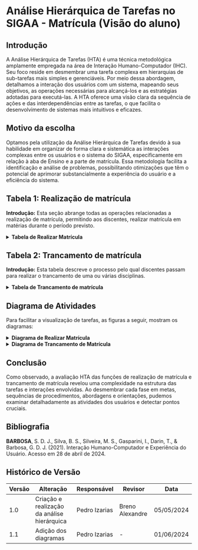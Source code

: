 
# Análise Hierárquica de Tarefas no SIGAA - Matrícula (Visão do aluno)

## Introdução

A Análise Hierárquica de Tarefas (HTA) é uma técnica metodológica amplamente empregada na área de Interação Humano-Computador (IHC). Seu foco reside em desmembrar uma tarefa complexa em hierarquias de sub-tarefas mais simples e gerenciáveis. Por meio dessa abordagem, detalhamos a interação dos usuários com um sistema, mapeando seus objetivos, as operações necessárias para alcançá-los e as estratégias adotadas para executá-las. A HTA oferece uma visão clara da sequência de ações e das interdependências entre as tarefas, o que facilita o desenvolvimento de sistemas mais intuitivos e eficazes.

## Motivo da escolha

Optamos pela utilização da Análise Hierárquica de Tarefas devido à sua habilidade em organizar de forma clara e sistemática as interações complexas entre os usuários e o sistema do SIGAA, especificamente em relação à aba de Ensino e a parte de matrícula. Essa metodologia facilita a identificação e análise de problemas, possibilitando otimizações que têm o potencial de aprimorar substancialmente a experiência do usuário e a eficiência do sistema.

## Tabela 1:  Realização de matrícula
**Introdução:** Esta seção abrange todas as operações relacionadas a realização de matrícula, permitindo aos discentes, realizar matrícula em matérias durante o período previsto.

<details>
 <summary size="20"><b> Tabela de Realizar Matrícula </b></summary> 

| Objetivos/Operações | Problemas e Recomendações |
|---------------------|----------------------------|
| **0. Realizar matrícula** | **Input:** O usuário precisa realizar a matrícula em matérias da universidade.<br>**Feedback:** O sistema deve possibilitar que o usuário faça a matrícula com facilidade.<br>**Plano:** Assegurar que as opções disponíveis sejam claramente visíveis e compreensíveis. |
| **1 Selecionar a aba Ensino 1>2** | **Input:** Seleção da opção "Ensino" no menu .<br>**Feedback:** Uma aba com todas as opções de ensino aparece na tela.<br>**Plano:** Garantir que a aba Ensino tenha as opções corretas. |
| **1.1. Escolher a opção Matrícula On-line 1>2** | **Input:** Escolher a opção Matrícula On-line na aba Ensino.<br>**Feedback:** Deve abrir uma aba com mais opções de matrícula.<br>**Plano:** Mostrar para o usuário todas as opções relacionadas. |
| **1.2. Escolher opção Realizar Matrícula** | **Input:** O usuário deve escolher a opção Realizar Matrícula.<br>**Feedback:** Uma nova página deve abrir com mais informações sobre a matrícula.<br>**Plano:** Informar ao usuário sobre as datas de matrícula. |
| **2. Selecionar a opção iniciar a seleção de turmas** | **Input:** Seleção da opção "Iniciar seleção de Turmas".<br>**Feedback:** Uma nova página deve ser aberta com as turmas a serem selecionadas.<br>**Plano:** Confirmar a opção do usuário. |
| **2.1. Selecionar matérias a serem feitas** | **Input:** Seleção por meio de checkbox das matérias desejadas.<br>**Feedback:** O sistema deve exibir um "check" dentro do elemento escolhido.<br>**Plano:** Tornar mais intuitiva a confirmação de escolha. |
| **2.2. Selecionar opção Adicionar Turmas Selecionadas** | **Input:** Seleção da opção adicionar turmas selecionadas.<br>**Feedback:** O sistema deve abrir uma página com as matérias escolhidas.<br>**Plano:** Confirmar com o usuário as matérias escolhidas. |
| **2.3. Selecionar opção confirmar matrícula** | **Input:** Seleção da opção Confirmar matrícula.<br>**Feedback:** Uma outra página deve abrir com os inputs de CPF e senha.<br>**Plano:** Confirmar a identidadedo usuário. |
| **3. Inserir CPF e senha 1+2** | **Input:** Preenchimento de CPF e senha de usuário.<br>**Feedback:** Mensagem positiva quanto á adição da matrícula.<br>**Plano:** Tornar mais intuitiva a confirmação de identidade. |
| **3.1. Selecionar a opção de Confirmar matrícula** | **Input:** Seleção da opção de Confirmar matrícula.<br>**Feedback:** O comprovante de matrícula aparecerá na tela.<br>**Plano:** Assegurar a escolha do usuário. |
</details>

## Tabela 2: Trancamento de matrícula
**Introdução:** Esta tabela descreve o processo pelo qual discentes passam para realizar o trancamento de uma ou várias disciplinas.

<details>
 <summary size="20"><b> Tabela de Trancamento de matrícula </b></summary> 

| Objetivos/Operações | Problemas e Recomendações |
|---------------------|----------------------------|
| **0. Trancamento de matrícula 1>2** | **Input:** O usuário precisa realizar o trancamento de matrícula em matérias da universidade.<br>**Feedback:** O sistema deve possibilitar que o usuário faça o trancamento com facilidade.<br>**Plano:** Assegurar que as opções disponíveis sejam claramente visíveis e compreensíveis. |
| **1 Selecionar a aba Ensino 1>2** | **Input:** Seleção da opção "Ensino" no menu .<br>**Feedback:** Uma aba com todas as opções de ensino aparece na tela.<br>**Plano:** Garantir que a aba Ensino tenha as opções corretas. |
| **1.1. Escolher a opção Trancamento de Matrícula 1>2** | **Input:** Escolher a opção Trancamento de matrícula na aba Ensino.<br>**Feedback:** Deve abrir uma aba com mais opções de trancamento de matrícula.<br>**Plano:** Mostrar para o usuário todas as opções relacionadas. |
| **1.2. Escolher opção Trancar** | **Input:** O usuário deve escolher a opção Trancar.<br>**Feedback:** Uma nova página deve abrir com as matérias que podem ser trancadas.<br>**Plano:** Mostrar ao usuário as matérias para trancamento. |
| **2. Selecionar matérias a serem trancadas** | **Input:** Seleção das matérias a serem trancadas por checkbox.<br>**Feedback:** As caixa de seleção de cada matéria deve ficar com um check dentro.<br>**Plano:** Confirmar as matérias escolhidas. |
| **2.1. Informar justificativa para o trancamento** | **Input:** Informar a justificativa para trancamento das matérias escolhidas.<br>**Feedback:** O sistema deve exibir um "check" dentro do elemento escolhido.<br>**Plano:** Informar ao sistema a justificativa para a ação. |
| **3. Inserir CPF e senha 1+2** | **Input:** Preenchimento de CPF e senha de usuário.<br>**Feedback:** Os dados aparecem no campo de texto.<br>**Plano:** Tornar mais intuitiva a confirmação de identidade. |
| **3.1. Selecionar a opção de Confirmar solicitação** | **Input:** Seleção da opção de Confirmar solicitaç
ão.<br>**Feedback:** O comprovante de matrícula aparecerá em outra página na tela.<br>**Plano:** Assegurar a escolha do usuário. |
</details>

## Diagrama de Atividades

Para facilitar a visualização de tarefas, as figuras a seguir, mostram os diagramas:

<details>
 <summary size="20"><b> Diagrama de Realizar Matrícula </b></summary> 
 <div align="center">
    Figura 1: Diagrama HTA da ação de realizar matrícula
    <br>
    <img src="https://raw.githubusercontent.com/Interacao-Humano-Computador/2024.1-SIGAA/main/docs/Midia/NovasFotos/HTArealizarmatricula.png">
    <br>
     Fonte: Pedro Izarias
    <br>
  
 Para visualizar a imagem em uma qualidade melhor e em um tamanho maior clique em [Diagrama HTA Realizar matrícula](https://raw.githubusercontent.com/Interacao-Humano-Computador/2024.1-SIGAA/main/docs/Midia/NovasFotos/HTArealizarmatricula.png)

</div>
</details>

<details>
 <summary size="20"><b> Diagrama de Trancamento de Matrícula </b></summary> 
 <div align="center">
    Figura 2: Diagrama HTA da ação de trancamento de matrícula
    <br>
    <img src="https://raw.githubusercontent.com/Interacao-Humano-Computador/2024.1-SIGAA/main/docs/Midia/NovasFotos/HTAtrancamento.png">
    <br>
     Fonte: Pedro Izarias
    <br>
  
Para visualizar a imagem em uma qualidade melhor e em um tamanho maior clique em [Diagrama HTA Trancamento de matrícula](https://raw.githubusercontent.com/Interacao-Humano-Computador/2024.1-SIGAA/main/docs/Midia/NovasFotos/HTAtrancamento.png)
</div>
</details>

## Conclusão
Como observado, a avaliação HTA das funções de realização de matrícula e trancamento de matrícula revelou uma complexidade na estrutura das tarefas e interações envolvidas. Ao desmembrar cada fase em metas, sequências de procedimentos, abordagens e orientações, pudemos examinar detalhadamente as atividades dos usuários e detectar pontos cruciais.

## Bibliografia
**BARBOSA**, S. D. J., Silva, B. S., Silveira, M. S., Gasparini, I., Darin, T., & Barbosa, G. D. J. (2021). Interação Humano-Computador e Experiência do Usuário. Acesso em 28 de abril de 2024.

## Histórico de Versão
| Versão | Alteração                                   | Responsável   | Revisor         | Data       |
| ------ | ------------------------------------------- | ------------- | --------------- | ---------- |
| 1.0    | Criação e realização da análise hierárquica | Pedro Izarias | Breno Alexandre | 05/05/2024 |
| 1.1    | Adição dos diagramas | Pedro Izarias | - | 01/06/2024 |
